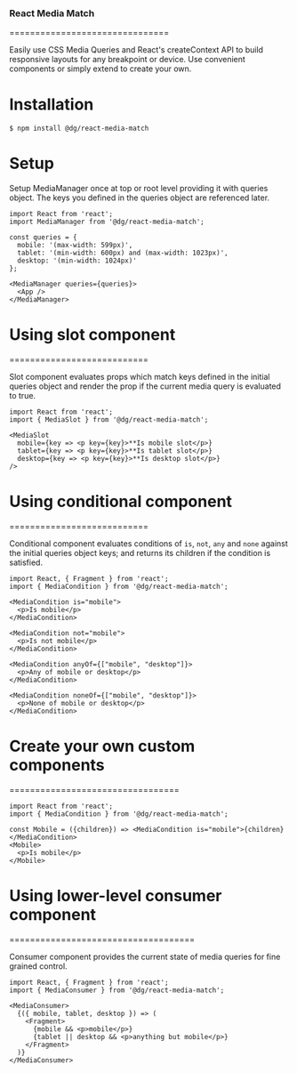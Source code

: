 ### React Media Match

===============================

Easily use CSS Media Queries and React's createContext API to build responsive layouts for any breakpoint or device. Use convenient components or simply extend to create your own.

# Installation

```
$ npm install @dg/react-media-match
```

# Setup

Setup MediaManager once at top or root level providing it with queries object.
The keys you defined in the queries object are referenced later.

```
import React from 'react';
import MediaManager from '@dg/react-media-match';

const queries = {
  mobile: '(max-width: 599px)',
  tablet: '(min-width: 600px) and (max-width: 1023px)',
  desktop: '(min-width: 1024px)'
};

<MediaManager queries={queries}>
  <App />
</MediaManager>
```

# Using slot component

===========================

Slot component evaluates props which match keys defined in the initial queries
object and render the prop if the current media query is evaluated to true.

```
import React from 'react';
import { MediaSlot } from '@dg/react-media-match';

<MediaSlot
  mobile={key => <p key={key}>**Is mobile slot</p>}
  tablet={key => <p key={key}>**Is tablet slot</p>}
  desktop={key => <p key={key}>**Is desktop slot</p>}
/>
```

# Using conditional component

===========================

Conditional component evaluates conditions of `is`, `not`, `any` and `none` against
the initial queries object keys; and returns its children if the condition is satisfied.

```
import React, { Fragment } from 'react';
import { MediaCondition } from '@dg/react-media-match';

<MediaCondition is="mobile">
  <p>Is mobile</p>
</MediaCondition>

<MediaCondition not="mobile">
  <p>Is not mobile</p>
</MediaCondition>

<MediaCondition anyOf={["mobile", "desktop"]}>
  <p>Any of mobile or desktop</p>
</MediaCondition>

<MediaCondition noneOf={["mobile", "desktop"]}>
  <p>None of mobile or desktop</p>
</MediaCondition>
```

# Create your own custom components

=================================

```
import React from 'react';
import { MediaCondition } from '@dg/react-media-match';

const Mobile = ({children}) => <MediaCondition is="mobile">{children}</MediaCondition>
<Mobile>
  <p>Is mobile</p>
</Mobile>
```

# Using lower-level consumer component

====================================

Consumer component provides the current state of media queries for fine grained control.

```
import React, { Fragment } from 'react';
import { MediaConsumer } from '@dg/react-media-match';

<MediaConsumer>
  {({ mobile, tablet, desktop }) => (
    <Fragment>
      {mobile && <p>mobile</p>}
      {tablet || desktop && <p>anything but mobile</p>}
    </Fragment>
  )}
</MediaConsumer>
```

